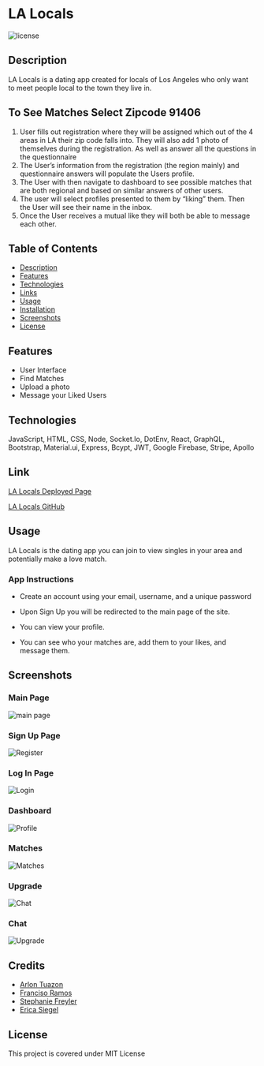 # LA Locals
  
![license](https://img.shields.io/badge/License-MIT%20License-blue?style=for-the-badge)

 
## Description
LA Locals is a dating app created for locals of Los Angeles who only want to meet people local to the town they live in. 

## To See Matches Select Zipcode 91406

1. User fills out registration where they will be assigned which out of the 4 areas in LA their zip code falls into. They will also add 1 photo of themselves during the registration. As well as answer all the questions in the questionnaire
2. The User’s information from the registration (the region mainly) and questionnaire answers will populate the Users profile.
3. The User with then navigate to dashboard to see possible matches that are both regional and based on similar answers of other users.
4. The user will select profiles presented to them by “liking” them. Then the User will see their name in the inbox.
5. Once the User receives a mutual like they will both be able to message each other.


## Table of Contents
  
* [Description](#description)
* [Features](#features)
* [Technologies](#technologies)
* [Links](#link)
* [Usage](#usage)
* [Installation](#installation)
* [Screenshots](#screenshots)
* [License](#license)



## Features
    
- User Interface
- Find Matches
- Upload a photo
- Message your Liked Users

## Technologies

JavaScript, HTML, CSS, Node, Socket.Io, DotEnv, React, GraphQL, Bootstrap, Material.ui, Express, Bcypt, JWT, Google Firebase, Stripe, Apollo


## Link 

[LA Locals Deployed Page](http://la-locals.herokuapp.com/)

[LA Locals GitHub](https://github.com/stepheff1994/la-locals-project.git)


## Usage

LA Locals is the dating app you can join to view singles in your area and potentially make a love match.

### App Instructions
    
- Create an account using your email, username, and a unique password
      
- Upon Sign Up you will be redirected to the main page of the site.
      
- You can view your profile.
      
- You can see who your matches are, add them to your likes, and message them.
      
## Screenshots
    
### Main Page
![main page](./assets/images/main.png)


### Sign Up Page
![Register](./assets/images/register.png)

      
### Log In Page
![Login](./assets/images/login.png)

      
### Dashboard
![Profile](./assets/images/profile.png)

      
### Matches
![Matches](./assets/images/match.png)

      
### Upgrade
![Chat](./assets/images/upgrade.png)

      
### Chat
![Upgrade](./assets/images/upgrade.png)


## Credits

- [Arlon Tuazon](https://github.com/ArlonTuazon)
- [Franciso Ramos](https://github.com/eramos3)
- [Stephanie Freyler](https://github.com/stepheff1994)
- [Erica Siegel](https://github.com/ericasiegel)

    

## License

This project is covered under MIT License


